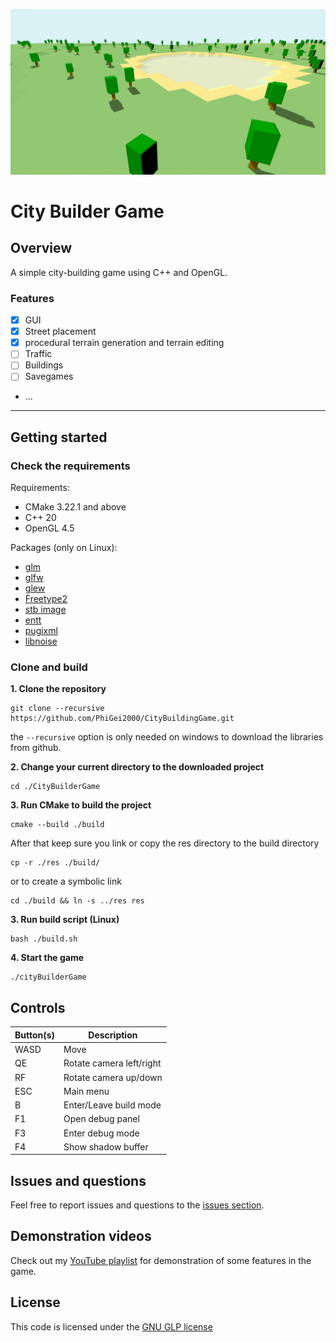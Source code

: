 ![Image](docs/image.jpeg)
# City Builder Game
## Overview
A simple city-building game using C++ and OpenGL.
### Features
- [x] GUI
- [x] Street placement
- [x] procedural terrain generation and terrain editing
- [ ] Traffic
- [ ] Buildings
- [ ] Savegames
- ...
---
## Getting started
### Check the requirements
Requirements:
- CMake 3.22.1 and above
- C++ 20
- OpenGL 4.5

Packages (only on Linux):
- [glm](https://github.com/g-truc/glm)
- [glfw](https://github.com/glfw/glfw)
- [glew](https://github.com/nigels-com/glew)
- [Freetype2](https://github.com/ubawurinna/freetype-windows-binaries)
- [stb image](https://github.com/nothings/stb/blob/master/stb_image.h)
- [entt](https://github.com/skypjack/entt)
- [pugixml](https://github.com/zeux/pugixml)
- [libnoise](https://github.com/PhiGei2000/libnoise)

### Clone and build
**1. Clone the repository**

    git clone --recursive https://github.com/PhiGei2000/CityBuildingGame.git

the `--recursive` option is only needed on windows to download the libraries from github.

**2. Change your current directory to the downloaded project**

    cd ./CityBuilderGame

**3. Run CMake to build the project**

    cmake --build ./build


After that keep sure you link or copy the res directory to the build directory

    cp -r ./res ./build/

or to create a symbolic link

    cd ./build && ln -s ../res res
**3. Run build script (Linux)**

    bash ./build.sh

**4. Start the game**

    ./cityBuilderGame

## Controls

| Button(s) | Description |
| --- | ---|
| WASD | Move |
| QE | Rotate camera left/right |
| RF | Rotate camera up/down |
| ESC | Main menu |
| B | Enter/Leave build mode |
| F1 | Open debug panel |
| F3 | Enter debug mode |
| F4 | Show shadow buffer |

## Issues and questions
Feel free to report issues and questions to the [issues section](https://github.com/PhiGei2000/CityBuilderGame/issues).

## Demonstration videos
Check out my [YouTube playlist](https://www.youtube.com/playlist?list=PLi1TZVQkw_fLyYXfnZGTGli4pqM7FvHVu) for demonstration of some features in the game.

## License
This code is licensed under the [GNU GLP license](LICENSE)
